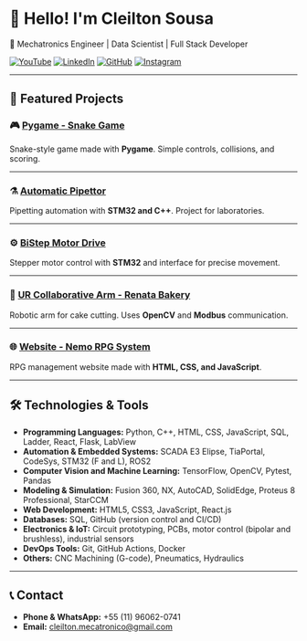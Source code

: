 # 👋 Hello! I'm Cleilton Sousa  
🚀 Mechatronics Engineer | Data Scientist | Full Stack Developer  

[![YouTube](https://img.shields.io/badge/YouTube-red?style=for-the-badge&logo=youtube&logoColor=white)](https://www.youtube.com/@CleiltonSousa-hw6fj) [![LinkedIn](https://img.shields.io/badge/LinkedIn-blue?style=for-the-badge&logo=linkedin&logoColor=white)](https://www.linkedin.com/in/cleiltonss/) [![GitHub](https://img.shields.io/badge/GitHub-black?style=for-the-badge&logo=github&logoColor=white)](https://github.com/Cleiltonss) [![Instagram](https://img.shields.io/badge/Instagram-E4405F?style=for-the-badge&logo=instagram&logoColor=white)](https://www.instagram.com/cleilton.ss/)  

---  

## 🌟 Featured Projects  

### 🎮 [Pygame - Snake Game](https://github.com/Cleiltonss/Pygame-2021.2)  
Snake-style game made with **Pygame**. Simple controls, collisions, and scoring.  

---  

### ⚗️ [Automatic Pipettor](https://github.com/Cleiltonss/PM_Pipeta_Automatica)  
Pipetting automation with **STM32 and C++**. Project for laboratories.  

---  

### ⚙️ [BiStep Motor Drive](https://github.com/Cleiltonss/PM_Pipeta_Automatica)  
Stepper motor control with **STM32** and interface for precise movement.  

---  

### 🤖 [UR Collaborative Arm - Renata Bakery](https://github.com/Cleiltonss/UR_Colaborativo_RenataBakery)  
Robotic arm for cake cutting. Uses **OpenCV** and **Modbus** communication.  

---  

### 🌐 [Website - Nemo RPG System](https://github.com/Cleiltonss/WebSite_SystemRPG)  
RPG management website made with **HTML, CSS, and JavaScript**.  

---  

## 🛠️ Technologies & Tools  
- **Programming Languages:** Python, C++, HTML, CSS, JavaScript, SQL, Ladder, React, Flask, LabView  
- **Automation & Embedded Systems:** SCADA E3 Elipse, TiaPortal, CodeSys, STM32 (F and L), ROS2  
- **Computer Vision and Machine Learning:** TensorFlow, OpenCV, Pytest, Pandas  
- **Modeling & Simulation:** Fusion 360, NX, AutoCAD, SolidEdge, Proteus 8 Professional, StarCCM  
- **Web Development:** HTML5, CSS3, JavaScript, React.js  
- **Databases:** SQL, GitHub (version control and CI/CD)  
- **Electronics & IoT:** Circuit prototyping, PCBs, motor control (bipolar and brushless), industrial sensors  
- **DevOps Tools:** Git, GitHub Actions, Docker  
- **Others:** CNC Machining (G-code), Pneumatics, Hydraulics  

---  

## 📞 Contact  
- **Phone & WhatsApp:** +55 (11) 96062-0741  
- **Email:** cleilton.mecatronico@gmail.com  

